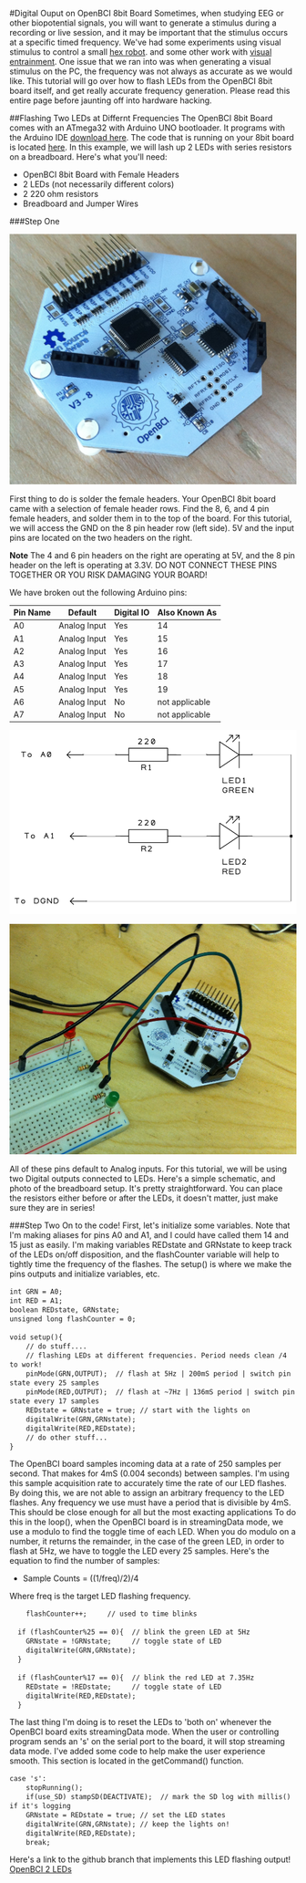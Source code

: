#Digital Ouput on OpenBCI 8bit Board
Sometimes, when studying EEG or other biopotential signals, you will want to generate a stimulus during a recording or live session, and it may be important that the stimulus occurs at a specific timed frequency. We've had some experiments using visual stimulus to control a small [hex robot](http://eeghacker.blogspot.com/2014/06/controlling-hex-bug-with-my-brain-waves.html). and some other work with [visual entrainment](http://eeghacker.blogspot.com/2014/05/visual-entrainment-blinking-screen.html). One issue that we ran into was when generating a visual stimulus on the PC, the frequency was not always as accurate as we would like. This tutorial will go over how to flash LEDs from the OpenBCI 8bit board itself, and get really accurate frequency generation. Please read this entire page before jaunting off into hardware hacking.

##Flashing Two LEDs at Differnt Frequencies
The OpenBCI 8bit Board comes with an ATmega32 with Arduino UNO bootloader. It programs with the Arduino IDE [download here](http://arduino.cc/en/Main/Software). The code that is running on your 8bit board is located [here](https://github.com/OpenBCI/OpenBCI_8bit). In this example, we will lash up 2 LEDs with series resistors on a breadboard. Here's what you'll need: 

* OpenBCI 8bit Board with Female Headers
* 2 LEDs (not necessarily different colors)
* 2 220 ohm resistors
* Breadboard and Jumper Wires

###Step One

![8bit Board with Headers](../assets/images/8bit_w_Headers.jpg)

First thing to do is solder the female headers. Your OpenBCI 8bit board came with a selection of female header rows. Find the 8, 6, and 4 pin female headers, and solder them in to the top of the board. For this tutorial, we will access the GND on the 8 pin header row (left side). 5V and the input pins are located on the two headers on the right.

**Note** The 4 and 6 pin headers on the right are operating at 5V, and the 8 pin header on the left is operating at 3.3V. DO NOT CONNECT THESE PINS TOGETHER OR YOU RISK DAMAGING YOUR BOARD! 

We have broken out the following Arduino pins:


| Pin Name | Default | Digital IO | Also Known As |
| ------- | ----- | ----- | ---- |
| A0 | Analog Input  | Yes | 14 |
| A1 | Analog Input  | Yes | 15 |
| A2 | Analog Input  | Yes | 16 |
| A3 | Analog Input  | Yes | 17 |
| A4 | Analog Input  | Yes | 18 |
| A5 | Analog Input  | Yes | 19 |
| A6 | Analog Input  | No | not applicable |
| A7 | Analog Input  | No | not applicable |

![2 LEDs Schematic](../assets/images/2_LEDs_Schm.jpg)

![2 LEDs on a Breadboard](../assets/images/8bit_2_LEDs.JPG)


All of these pins default to Analog inputs. For this tutorial, we will be using two Digital outputs connected to LEDs. Here's a simple schematic, and photo of the breadboard setup. It's pretty straightforward. You can place the resistors either before or after the LEDs, it doesn't matter, just make sure they are in series!

###Step Two
On to the code! First, let's initialize some variables. Note that I'm making aliases for pins A0 and A1, and I could have called them 14 and 15 just as easily. I'm making variables REDstate and GRNstate to keep track of the LEDs on/off disposition, and the flashCounter variable will help to tightly time the frequency of the flashes. The setup() is where we make the pins outputs and initialize variables, etc. 

	int GRN = A0;
	int RED = A1;
	boolean REDstate, GRNstate;
	unsigned long flashCounter = 0;
	
	void setup(){
		// do stuff....
		// flashing LEDs at different frequencies. Period needs clean /4 to work!
		pinMode(GRN,OUTPUT);  // flash at 5Hz | 200mS period | switch pin state every 25 samples
		pinMode(RED,OUTPUT);  // flash at ~7Hz | 136mS period | switch pin state every 17 samples
		REDstate = GRNstate = true; // start with the lights on
		digitalWrite(GRN,GRNstate);
		digitalWrite(RED,REDstate);
		// do other stuff...
	}
		
The OpenBCI board samples incoming data at a rate of 250 samples per second. That makes for 4mS (0.004 seconds) between samples. I'm using this sample acquisition rate to accurately time the rate of our LED flashes. By doing this, we are not able to assign an arbitrary frequency to the LED flashes. Any frequency we use must have a period that is divisible by 4mS. This should be close enough for all but the most exacting applications To do this in the loop(), when the OpenBCI board is in streamingData mode, we use a modulo to find the toggle time of each LED. When you do modulo on a number, it returns the remainder, in the case of the green LED, in order to flash at 5Hz, we have to toggle the LED every 25 samples. Here's the equation to find the number of samples:


* Sample Counts = ((1/freq)/2)/4

Where freq is the target LED flashing frequency.



		flashCounter++;     // used to time blinks
      
      if (flashCounter%25 == 0){  // blink the green LED at 5Hz
        GRNstate = !GRNstate;     // toggle state of LED
        digitalWrite(GRN,GRNstate);
      }
      
      if (flashCounter%17 == 0){  // blink the red LED at 7.35Hz
        REDstate = !REDstate;     // toggle state of LED
        digitalWrite(RED,REDstate);
      }
      

The last thing I'm doing is to reset the LEDs to 'both on' whenever the OpenBCI board exits streamingData mode. When the user or controlling program sends an 's' on the serial port to the board, it will stop streaming data mode. I've added some code to help make the user experience smooth. This section is located in the getCommand() function.

	case 's':
        stopRunning();
        if(use_SD) stampSD(DEACTIVATE);  // mark the SD log with millis() if it's logging
        GRNstate = REDstate = true; // set the LED states
        digitalWrite(GRN,GRNstate); // keep the lights on!
        digitalWrite(RED,REDstate);
        break;

Here's a link to the github branch that implements this LED flashing output!
[OpenBCI 2 LEDs](https://github.com/OpenBCI/OpenBCI_8bit/tree/OpenBCI_8bit_2LEDs)

